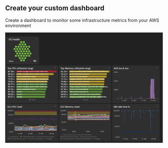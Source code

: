 ## Create your custom dashboard


Create a dashboard to monitor some infrastructure metrics from your AWS environment​


![02_03_customdashboard](../../../assets/images/02_03_customdashboard.png)
